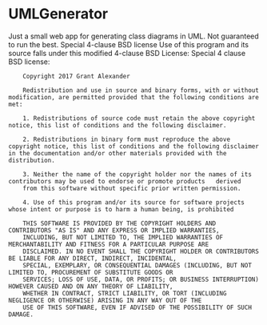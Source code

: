 # UMLGenerator
Just a small web app for generating class diagrams in UML. Not guaranteed to run the best. Special 4-clause BSD license
Use of this program and its source falls under this modified 4-clause BSD License:
Special 4 clause BSD license:
		
		Copyright 2017 Grant Alexander

		Redistribution and use in source and binary forms, with or without modification, are permitted provided that the following conditions are met:

		1. Redistributions of source code must retain the above copyright notice, this list of conditions and the following disclaimer.

		2. Redistributions in binary form must reproduce the above copyright notice, this list of conditions and the following disclaimer in the documentation and/or other materials provided with the distribution.

		3. Neither the name of the copyright holder nor the names of its contributors may be used to endorse or promote products   derived
		from this software without specific prior written permission.
		
		4. Use of this program and/or its source for software projects whose intent or purpose is to harm a human being, is prohibited
		
		THIS SOFTWARE IS PROVIDED BY THE COPYRIGHT HOLDERS AND CONTRIBUTORS "AS IS" AND ANY EXPRESS OR IMPLIED WARRANTIES, 
		INCLUDING, BUT NOT LIMITED TO, THE IMPLIED WARRANTIES OF MERCHANTABILITY AND FITNESS FOR A PARTICULAR PURPOSE ARE 
		DISCLAIMED. IN NO EVENT SHALL THE COPYRIGHT HOLDER OR CONTRIBUTORS BE LIABLE FOR ANY DIRECT, INDIRECT, INCIDENTAL, 
		SPECIAL, EXEMPLARY, OR CONSEQUENTIAL DAMAGES (INCLUDING, BUT NOT LIMITED TO, PROCUREMENT OF SUBSTITUTE GOODS OR 
		SERVICES; LOSS OF USE, DATA, OR PROFITS; OR BUSINESS INTERRUPTION) HOWEVER CAUSED AND ON ANY THEORY OF LIABILITY, 
		WHETHER IN CONTRACT, STRICT LIABILITY, OR TORT (INCLUDING NEGLIGENCE OR OTHERWISE) ARISING IN ANY WAY OUT OF THE 
		USE OF THIS SOFTWARE, EVEN IF ADVISED OF THE POSSIBILITY OF SUCH DAMAGE.
